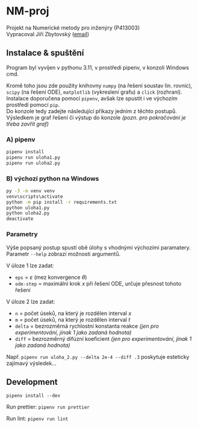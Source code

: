 # NM-proj

Projekt na Numerické metody pro inženýry (P413003)  
Vypracoval Jiří Zbytovský ([email](zbytovsi@vscht.cz))

## Instalace & spuštění

Program byl vyvíjen v pythonu 3.11, v prostředí pipenv, v konzoli Windows cmd.

Kromě toho jsou zde použity knihovny `numpy` (na řešení soustav lin. rovnic), `scipy` (na řešení ODE), `matplotlib` (vykreslení grafu) a `click` (rozhraní). Instalace doporučena pomocí `pipenv`, avšak lze spustit i ve výchozím prostředí pomocí `pip`.  
Do konzole tedy zadejte následující příkazy jedním z těchto postupů.  
Výsledkem je graf řešení či výstup do konzole _(pozn. pro pokračování je třeba zavřít graf)_

### A) pipenv

```bat
pipenv install
pipenv run uloha1.py
pipenv run uloha2.py
```

### B) výchozí python na Windows

```bat
py -3 -m venv venv
venv\scripts\activate
python -m pip install -r requirements.txt
python uloha1.py
python uloha2.py
deactivate
```

### Parametry

Výše popsaný postup spustí obě úlohy s vhodnými výchozími paramatery.  
Parametr `--help` zobrazí možnosti argumentů.

V úloze 1 lze zadat:
- `eps` = _ε_ (mez konvergence _θ_)
- `ode-step` = maximální krok _x_ při řešení ODE, určuje přesnost tohoto řešení

V úloze 2 lze zadat:
- `n` = počet úseků, na který je rozdělen interval _x_
- `m` = počet úseků, na který je rozdělen interval _t_
- `delta` = bezrozměrná rychlostní konstanta reakce _(jen pro experimentování, jinak 1 jako zadaná hodnota)_
- `diff` = bezrozměrný difúzní koeficient _(jen pro experimentování, jinak 1 jako zadaná hodnota)_

Např. `pipenv run uloha_2.py --delta 2e-4 --diff .3` poskytuje esteticky zajímavý výsledek...

## Development

`pipenv install --dev`

Run prettier:
`pipenv run prettier`

Run lint:
`pipenv run lint`
